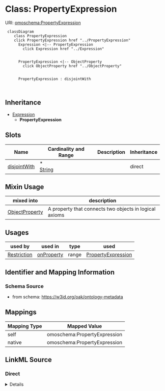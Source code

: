 

# Class: PropertyExpression



URI: [omoschema:PropertyExpression](https://w3id.org/oak/ontology-metadata/PropertyExpression)






```{mermaid}
 classDiagram
    class PropertyExpression
    click PropertyExpression href "../PropertyExpression"
      Expression <|-- PropertyExpression
        click Expression href "../Expression"
      

      PropertyExpression <|-- ObjectProperty
        click ObjectProperty href "../ObjectProperty"
      
      
      PropertyExpression : disjointWith
        
      
```





## Inheritance
* [Expression](Expression.md)
    * **PropertyExpression**



## Slots

| Name | Cardinality and Range | Description | Inheritance |
| ---  | --- | --- | --- |
| [disjointWith](disjointWith.md) | * <br/> [String](String.md) |  | direct |



## Mixin Usage

| mixed into | description |
| --- | --- |
| [ObjectProperty](ObjectProperty.md) | A property that connects two objects in logical axioms |




## Usages

| used by | used in | type | used |
| ---  | --- | --- | --- |
| [Restriction](Restriction.md) | [onProperty](onProperty.md) | range | [PropertyExpression](PropertyExpression.md) |






## Identifier and Mapping Information







### Schema Source


* from schema: https://w3id.org/oak/ontology-metadata




## Mappings

| Mapping Type | Mapped Value |
| ---  | ---  |
| self | omoschema:PropertyExpression |
| native | omoschema:PropertyExpression |







## LinkML Source

<!-- TODO: investigate https://stackoverflow.com/questions/37606292/how-to-create-tabbed-code-blocks-in-mkdocs-or-sphinx -->

### Direct

<details>
```yaml
name: PropertyExpression
from_schema: https://w3id.org/oak/ontology-metadata
is_a: Expression
mixin: true
slots:
- disjointWith

```
</details>

### Induced

<details>
```yaml
name: PropertyExpression
from_schema: https://w3id.org/oak/ontology-metadata
is_a: Expression
mixin: true
attributes:
  disjointWith:
    name: disjointWith
    todos:
    - restrict range
    from_schema: https://w3id.org/oak/ontology-metadata
    rank: 1000
    is_a: logical_predicate
    slot_uri: owl:disjointWith
    alias: disjointWith
    owner: PropertyExpression
    domain_of:
    - ClassExpression
    - PropertyExpression
    range: string
    multivalued: true

```
</details>